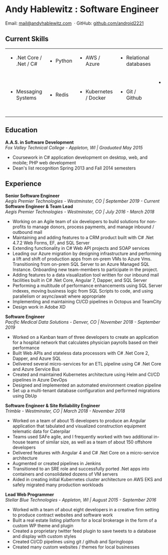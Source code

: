# Andy Hablewitz : Software Engineer

<div class="contact-info">
<span>Email:</span> <a href="mailto:mail@andyhablewitz.com">mail@andyhablewitz.com</a>
<span>&nbsp·&nbsp</span><span>GitHub:</span> <a target="_blank" href="https://github.com/android2221">github.com/android2221</a>
</div>

## **Current Skills**
<table>
<tr>
<td>
<ul><li>.Net Core / .Net / C#</li></ul</ul><ul>
</td>
<td><ul><li>Python</li></ul></td>
<td><ul><li>AWS / Azure</li></ul></td>
<td><ul><li>Relational databases</li></ul></td>
</tr>
<tr>
<td><ul><li>Messaging Systems</li></ul></td>
<td><ul><li>Redis</li></ul></td>
<td><ul><li>Kubernetes / Docker</li></ul></td>
<td><ul><li>Git / Github</li></ul></td>
<td><ul><li>Azure DevOps / GitHub Actions</li></ul></td>
</tr>
</table>


## **Education**
**A.A.S. in Software Development**  
*Fox Valley Technical College - Appleton, WI | Graduated May 2015*

- Coursework in C# application development on desktop, web, and mobile; PHP web development
- Dean's list recognition Spring 2013 and Fall 2014 semesters

## **Experience**

**Senior Software Engineer**  
*Aegis Premier Technologies - Westminster, CO | September 2019 - Current*  
**Software Engineer & Team Lead**  
*Aegis Premier Technologies - Westminster, CO  | July 2016 - March 2018*

- Working on an Agile team of six developers to build solutions for non-profits to manage donors, process payments, and manage inbound / outbound mail
- Maintaining and adding features to a CRM product built with C# .Net 4.7.2 Web Forms, EF, and SQL Server
- Extending functionality in C# Web API projects and SOAP services
- Leading our Azure migration by designing infrastructure and performing a lift and shift of production apps from on-prem VMs to Azure Vms. Transitioning from on-prem SQL Server to an Azure Managed SQL Instance. Onboarding new team-members to participate in the project.
- Adding features to a data visualization tool written for our inbound mail facilities built in C# .Net Core, Angular 7, Dapper, and SQL Server
- Performing a multitude of performance enhancements using SQL Server indexes, moving business logic from SQL Scripts to code, and using parallelism or async/await where appropriate
- Implementing and maintaining CI/CD pipelines in Octopus and TeamCity
- Design work in Adobe XD

**Software Engineer**  
*Pacific Medical Data Solutions - Denver, CO | November 2018 - September 2019*

- Worked on a Kanban team of three developers to create an application for a hospital network that calculates physician payrolls based on their performance 
- Built Web APIs and stateless data processors with C# .Net Core 2, Dapper, and Azure SQL
- Delivered several micro-services for an ETL pipeline using C# .Net Core and Azure Service Bus
- Created and maintained Kubernetes architecture using Helm and CI/CD pipelines in Azure DevOps
- Designed and implemented an automated environment creation pipeline 
- Set up a multi-tenant database configuration and performed migrations using DbUp

**Software Engineer & Site Reliability Engineer**  
*Trimble - Westminster, CO | March 2018 - November 2018*

- Worked on a team of about 15 developers to produce an Angular application that tabulated and visualized construction equipment telematic data for Caterpilar
- Teams used SAFe agile, and I frequently worked with two additional in-house teams of similar size, as well as a team of about 150 offshore developers
- Delivered features with Angular 4 and C# .Net Core on a micro-service architecture
- Augmented or created pipelines in Jenkins
- Transitioned to an SRE role and successfully ported .Net apps into containers and consolidated dozens of VM servers 
- Aided in creating initial Kubernetes cluster architecture on AWS EKS and safely migrated many production workloads

**Lead Web Programmer**  
*Stellar Blue Technologies - Appleton, WI | August 2015 - September 2016*

- Worked with a team of about eight developers in a creative firm setting to produce contract websites and software work
- Built a real estate listing platform for a local brokerage in the form of a custom WP theme and plugin
- Created a proprietary twitter feed plugin to save tweets to a database and display with custom styles
- Created CI/CD pipelines using git / github and Springloops
- Created many custom websites / themes for local businesses
  